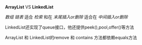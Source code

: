 **ArrayList**         VS            **LinkedList**

*数组*                              *链表*
适合 *检索* 和在 *末尾插入or删除*     适合在 *中间插入or删除*

LinkedList还实现了queue接口，他还提供peek(),pool,offer()等方法

ArrayList 和 LinkedList的remove 和 contains 方法都依赖equals方法
